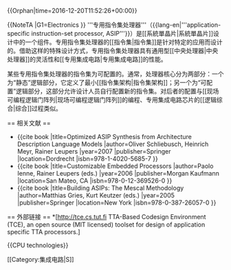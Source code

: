 {{Orphan|time=2016-12-20T11:52:26+00:00}}

{{NoteTA
|G1=Electronics
}}
'''专用指令集处理器'''（{{lang-en|'''application-specific instruction-set processor, ASIP'''}}）是[[系統單晶片|系統單晶片]]设计中的一个组件。专用指令集处理器的[[指令集|指令集]]是针对特定的应用而设计的。借助这样的特殊设计方式，专用指令集处理器具有通用型[[中央处理器|中央处理器]]的灵活性和[[专用集成电路|专用集成电路]]的性能。

某些专用指令集处理器的指令集为可配置的。通常，处理器核心分为两部分：一个为“静态”逻辑部分，它定义了最小[[指令集架构|指令集架构]]；另一个为“可配置”逻辑部分，这部分允许设计人员自行配置新的指令集。对后者的配置与[[现场可编程逻辑门阵列|现场可编程逻辑门阵列]]的编程、专用集成电路芯片的[[逻辑综合|综合]]过程类似。

== 相关文献 ==
* {{cite book |title=Optimized ASIP Synthesis from Architecture Description Language Models |author=Oliver Schliebusch, Heinrich Meyr, Rainer Leupers |year=2007 |publisher=Springer |location=Dordrecht |isbn=978-1-4020-5685-7 }}
* {{cite book |title=Customizable Embedded Processors |author=Paolo Ienne, Rainer Leupers (eds.) |year=2006 |publisher=Morgan Kaufmann |location=San Mateo, CA |isbn=978-0-12-369526-0 }}
* {{cite book |title=Building ASIPs: The Mescal Methodology |author=Matthias Gries, Kurt Keutzer (eds.) |year=2005 |publisher=Springer |location=New York |isbn=978-0-387-26057-0 }}

== 外部链接 ==
*[http://tce.cs.tut.fi TTA-Based Codesign Environment (TCE), an open source (MIT licensed) toolset for design of application specific TTA processors.]

{{CPU technologies}}

[[Category:集成电路|S]]